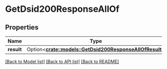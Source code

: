 # GetDsid200ResponseAllOf

## Properties

Name | Type | Description | Notes
------------ | ------------- | ------------- | -------------
**result** | Option<[**crate::models::GetDsid200ResponseAllOfResult**](getDSID_200_response_allOf_result.md)> |  | [optional]

[[Back to Model list]](../README.md#documentation-for-models) [[Back to API list]](../README.md#documentation-for-api-endpoints) [[Back to README]](../README.md)



